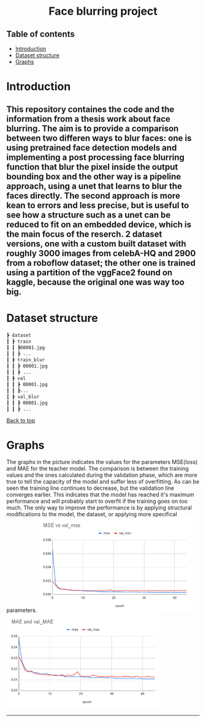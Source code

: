 <h1 align="center">Face blurring project</h1>
  
## Table of contents
- [Introduction](#introduction)
- [Dataset structure](#dataset-structure)
- [Graphs](#graphs)

# Introduction
This repository containes the code and the information from a thesis work about face blurring. The aim is to provide a comparison between two differen ways to blur faces: one is using pretrained face detection models and implementing a post processing face blurring function that blur the pixel inside the output bounding box and the other way is a pipeline approach, using a unet that learns to blur the faces directly. The second approach is more kean to errors and less precise, but is useful to see how a structure such as a unet can be reduced to fit on an embedded device, which is the main focus of the reserch.
2 dataset versions, one with a custom built dataset with roughly 3000 images from celebA-HQ and 2900 from a roboflow dataset; the other one is trained using a partition of the vggFace2 found on kaggle, because the original one was way too big.
---
# Dataset structure

```
┣ dataset
┃ ┣ train
┃ ┃ ┣00001.jpg
┃ ┃ ┣ ...
┃ ┣ train_blur
┃ ┃ ┣ 00001.jpg
┃ ┃ ┣ ...
┃ ┣ val
┃ ┃ ┣ 00001.jpg
┃ ┃ ┣...
┃ ┣ val_blur
┃ ┃ ┣ 00001.jpg
┃ ┃ ┣ ...
```

[Back to top](#table-of-contents)

# Graphs
The graphs in the picture indicates the values for the parameters MSE(loss) and MAE for the teacher model. The comparison is between the training values and the ones calculated during the validation phase, which are more true to tell the capacity of the model and suffer less of overfitting. As can be seen the training line continues to decrease, but the validation line converges earlier. This indicates that the model has reached it's maximum performance and will probably start to overfit if the training goes on too much. The only way to improve the performance is by applying structural modifications to the model, the dataset, or applying more specifical parameters.
<img src="images/MSE%20vs%20val_mse.png" alt="MSE training vs validation values for teacher model" width="400">
<img src="images/MAE%20and%20val_MAE.png" alt="MSE training vs validation values for teacher model" width="400">


---
